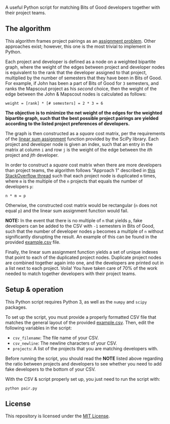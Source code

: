 A useful Python script for matching Bits of Good
developers together with their project teams.

## The algorithm

This algorithm frames project pairings as an [assignment problem](https://en.wikipedia.org/wiki/Assignment_problem). Other approaches exist; however, this one is the most trivial to implement in Python.

Each project and developer is defined as a node on a weighted bipartite graph, where
the weight of the edges between project and developer nodes is equivalent to the rank that the developer assigned to that project, multiplied by the number of semesters that they have been in Bits of Good. For example, if John has been a part of Bits of Good for `3` semesters, and ranks the Mapscout project as his *second* choice, then the weight of the edge between the John & Mapscout nodes is calculated as follows:

```
weight = [rank] * [# semesters] = 2 * 3 = 6
```

**The objective is to minimize the net weight of the edges for the weighted bipartite graph, such that the best possible project pairings are yielded according to the listed project preferences of developers.**

The graph is then constructed as a *square* cost matrix, per the requirements of the [linear sum assignment](https://docs.scipy.org/doc/scipy/reference/generated/scipy.optimize.linear_sum_assignment.html) function provided by the SciPy library. Each project and developer node is given an index, such that an entry in the matrix at column `i` and row `j` is the weight of the edge between the *ith* project and *jth* developer.

In order to construct a *square* cost matrix when there are more developers than project teams, the algorithm follows "Approach 1" described in [this StackOverflow thread](https://stackoverflow.com/questions/48108496/hungarian-algorithm-multiple-jobs-per-worker) such that each project node is duplicated `m` times, where `m` is the multiple of the `n` projects that equals the number of developers `p`:

```
n * m = p
```

Otherwise, the constructed cost matrix would be rectangular (`n` does not equal `p`) and the linear sum assignment function would fail.

**NOTE:** In the event that there is no multiple of `n` that yields `p`, fake developers can be added to the CSV with `-1` semesters in Bits of Good, such that the number of developer nodes `p` becomes a multiple of `n` without significantly disrupting the result. An example of this can be found in the provided [example.csv](/example.csv) file.

Finally, the linear sum assignment function yields a set of unique indexes that point to each of the duplicated project nodes. Duplicate project nodes are combined together again into one, and the developers are printed out in a list next to each project. Voila! You have taken care of 70% of the work needed to match together developers with their project teams.

## Setup & operation

This Python script requires Python 3, as well as the `numpy` and `scipy` packages.

To set up the script, you must provide a properly formatted CSV file that matches the general layout of the provided [example.csv](/example.csv). Then, edit the following variables in the script:

- `csv_filename`: The file name of your CSV.
- `csv_newline`: The newline characters of your CSV.
- `projects`: A list of the projects that you are matching developers with.

Before running the script, you should read the **NOTE** listed above regarding the ratio between projects and developers to see whether you need to add fake developers to the bottom of your CSV.

With the CSV & script properly set up, you just need to run the script with:
```
python pair.py
```

## License

This repository is licensed under the [MIT License](/LICENSE.txt).